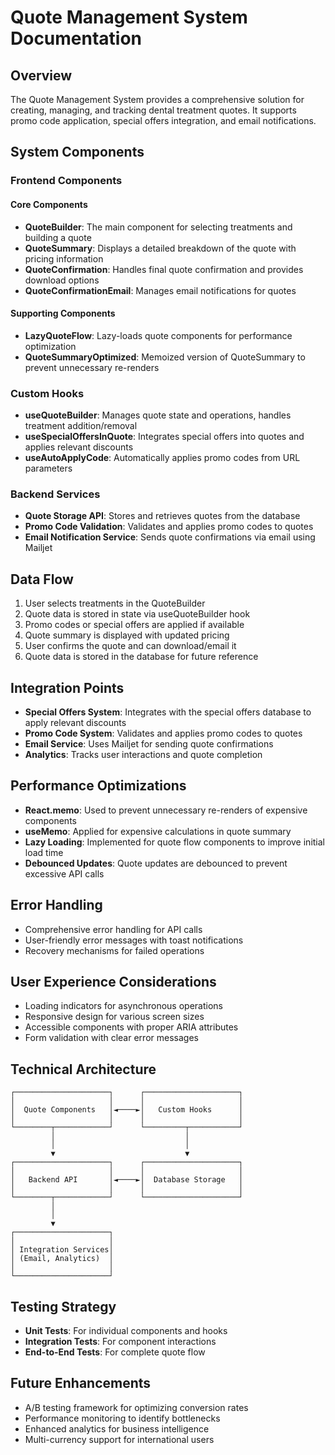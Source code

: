 # Quote Management System Documentation

## Overview

The Quote Management System provides a comprehensive solution for creating, managing, and tracking dental treatment quotes. It supports promo code application, special offers integration, and email notifications.

## System Components

### Frontend Components

#### Core Components
- **QuoteBuilder**: The main component for selecting treatments and building a quote
- **QuoteSummary**: Displays a detailed breakdown of the quote with pricing information
- **QuoteConfirmation**: Handles final quote confirmation and provides download options
- **QuoteConfirmationEmail**: Manages email notifications for quotes

#### Supporting Components
- **LazyQuoteFlow**: Lazy-loads quote components for performance optimization
- **QuoteSummaryOptimized**: Memoized version of QuoteSummary to prevent unnecessary re-renders

### Custom Hooks

- **useQuoteBuilder**: Manages quote state and operations, handles treatment addition/removal
- **useSpecialOffersInQuote**: Integrates special offers into quotes and applies relevant discounts
- **useAutoApplyCode**: Automatically applies promo codes from URL parameters

### Backend Services

- **Quote Storage API**: Stores and retrieves quotes from the database
- **Promo Code Validation**: Validates and applies promo codes to quotes
- **Email Notification Service**: Sends quote confirmations via email using Mailjet

## Data Flow

1. User selects treatments in the QuoteBuilder
2. Quote data is stored in state via useQuoteBuilder hook
3. Promo codes or special offers are applied if available
4. Quote summary is displayed with updated pricing
5. User confirms the quote and can download/email it
6. Quote data is stored in the database for future reference

## Integration Points

- **Special Offers System**: Integrates with the special offers database to apply relevant discounts
- **Promo Code System**: Validates and applies promo codes to quotes
- **Email Service**: Uses Mailjet for sending quote confirmations
- **Analytics**: Tracks user interactions and quote completion

## Performance Optimizations

- **React.memo**: Used to prevent unnecessary re-renders of expensive components
- **useMemo**: Applied for expensive calculations in quote summary
- **Lazy Loading**: Implemented for quote flow components to improve initial load time
- **Debounced Updates**: Quote updates are debounced to prevent excessive API calls

## Error Handling

- Comprehensive error handling for API calls
- User-friendly error messages with toast notifications
- Recovery mechanisms for failed operations

## User Experience Considerations

- Loading indicators for asynchronous operations
- Responsive design for various screen sizes
- Accessible components with proper ARIA attributes
- Form validation with clear error messages

## Technical Architecture

```
┌─────────────────────┐      ┌─────────────────────┐
│                     │      │                     │
│  Quote Components   │◄────►│   Custom Hooks      │
│                     │      │                     │
└────────┬────────────┘      └─────────┬───────────┘
         │                             │
         │                             │
         ▼                             ▼
┌─────────────────────┐      ┌─────────────────────┐
│                     │      │                     │
│   Backend API       │◄────►│  Database Storage   │
│                     │      │                     │
└────────┬────────────┘      └─────────────────────┘
         │
         │
         ▼
┌─────────────────────┐
│                     │
│ Integration Services│
│ (Email, Analytics)  │
│                     │
└─────────────────────┘
```

## Testing Strategy

- **Unit Tests**: For individual components and hooks
- **Integration Tests**: For component interactions
- **End-to-End Tests**: For complete quote flow

## Future Enhancements

- A/B testing framework for optimizing conversion rates
- Performance monitoring to identify bottlenecks
- Enhanced analytics for business intelligence
- Multi-currency support for international users